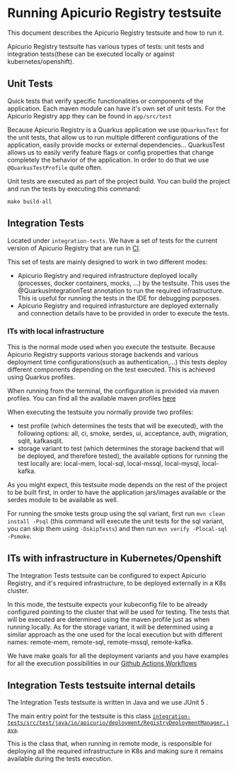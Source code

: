 # Running Apicurio Registry testsuite

This document describes the Apicurio Registry testsuite and how to run it.

Apicurio Registry testsuite has various types of tests: unit tests and integration tests(these can be executed locally or against kubernetes/openshift).

## Unit Tests

Quick tests that verify specific functionalities or components of the application. Each maven module can have it's own set of unit tests.
For the Apicurio Registry app they can be found in `app/src/test`

Because Apicurio Registry is a Quarkus application we use `@QuarkusTest` for the unit tests, that allow us to run multiple different configurations of 
the application, easily provide mocks or external dependencies... QuarkusTest allows us to easily verify feature flags or config properties that change completely the behavior of the application. In order to do that we use `@QuarkusTestProfile` quite often.

Unit tests are executed as part of the project build. You can build the project and run the tests by executing this command:
```
make build-all
```

## Integration Tests

Located under `integration-tests`. We have a set of tests for the current version of Apicurio Registry that are run in [CI](.github/workflows/integration-tests.yaml).

This set of tests are mainly designed to work in two different modes:

+ Apicurio Registry and required infrastructure deployed locally (processes, docker containers, mocks, ...) by the testsuite. This uses the @QuarkusIntegrationTest annotation to run the required infrastructure. This is useful for running the tests in the IDE for debugging purposes.
+ Apicurio Registry and required infrasturcture are deployed externally and connection details have to be provided in order to execute the tests.

### ITs with local infrastructure

This is the normal mode used when you execute the testsuite. Because Apicurio Registry supports various storage backends and various deployment time configurations(such as authentication,...) this tests deploy different components depending on the test executed. This is achieved using Quarkus profiles.

When running from the terminal, the configuration is provided via maven profiles. You can find all the available maven profiles [here](integration-tests/pom.xml)

When executing the testsuite you normally provide two profiles:
+ test profile (which determines the tests that will be executed), with the following options: all, ci, smoke, serdes, ui, acceptance, auth, migration, sqlit, kafkasqlit.
+ storage variant to test (which determines the storage backend that will be deployed, and therefore tested), the available options for running the test locally are: local-mem, local-sql, local-mssql, local-mysql, local-kafka.

As you might expect, this testsuite mode depends on the rest of the project to be built first, in order to have the application jars/images available or the serdes module to be available as well.

For running the smoke tests group using the sql variant, first run `mvn clean install -Psql` (this command will execute the unit tests for the sql variant, you can skip them using `-DskipTests`) and then run `mvn verify -Plocal-sql -Psmoke`.


## ITs with infrastructure in Kubernetes/Openshift

The Integration Tests testsuite can be configured to expect Apicurio Registry, and it's required infrastructure, to be deployed externally in a K8s cluster. 

In this mode, the testsuite expects your kubeconfig file to be already configured pointing to the cluster that will be used for testing. The tests that will be executed are determined using the maven profile just as when running locally.
As for the storage variant, it will be determined using a similar approach as the one used for the local execution but with different names: remote-mem, remote-sql, remote-mssql, remote-kafka.

We have make goals for all the deployment variants and you have examples for all the execution possibilities in our [Github Actions Workflows](.github/workflows/integration-tests.yaml)


## Integration Tests testsuite internal details

The Integration Tests testsuite is written in Java and we use JUnit 5 .

The main entry point for the testsuite is this class [`integration-tests/src/test/java/io/apicurio/deployment/RegistryDeploymentManager.java`](integration-tests/src/test/java/io/apicurio/deployment/RegistryDeploymentManager.java).

This is the class that, when running in remote mode, is responsible for deploying all the required infrastructure in K8s and making sure it remains available during the tests execution.
